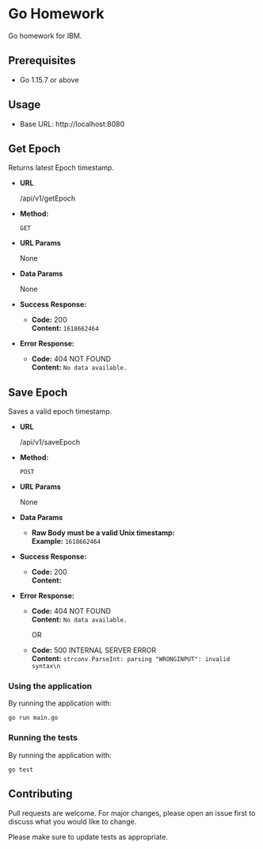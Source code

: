 

# Go Homework

Go homework for IBM.

## Prerequisites
- Go 1.15.7 or above

## Usage

- Base URL: http://localhost:8080

**Get Epoch**
----
  Returns latest Epoch timestamp.

* **URL**

  /api/v1/getEpoch


* **Method:**

  `GET`
  
* **URL Params**

  None

* **Data Params**

  None

* **Success Response:**

  * **Code:** 200 <br />
    **Content:** `1618662464`
 
* **Error Response:**

  * **Code:** 404 NOT FOUND <br />
    **Content:** `No data available.`

**Save Epoch**
----
  Saves a valid epoch timestamp.

* **URL**

  /api/v1/saveEpoch


* **Method:**

  `POST`
  
* **URL Params**

  None

* **Data Params**

  * **Raw Body must be a valid Unix timestamp:** <br />
    **Example:** `1618662464`

* **Success Response:**

  * **Code:** 200 <br />
    **Content:**
 
* **Error Response:**

  * **Code:** 404 NOT FOUND <br />
    **Content:** `No data available.`
    
    OR
    
  * **Code:** 500 INTERNAL SERVER ERROR <br />
    **Content:** `strconv.ParseInt: parsing "WRONGINPUT": invalid syntax\n`




### Using the application
By running the application with:
```
go run main.go
```

### Running the tests
By running the application with:
```
go test
```

## Contributing
Pull requests are welcome. For major changes, please open an issue first to discuss what you would like to change.

Please make sure to update tests as appropriate.

